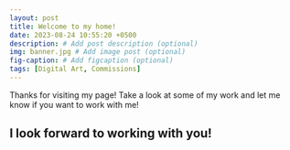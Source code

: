```yaml
---
layout: post
title: Welcome to my home!
date: 2023-08-24 10:55:20 +0500
description: # Add post description (optional)
img: banner.jpg # Add image post (optional)
fig-caption: # Add figcaption (optional)
tags: [Digital Art, Commissions]
---
```

Thanks for visiting my page! Take a look at some of my work and let me know if you want to work with me!

## I look forward to working with you!
